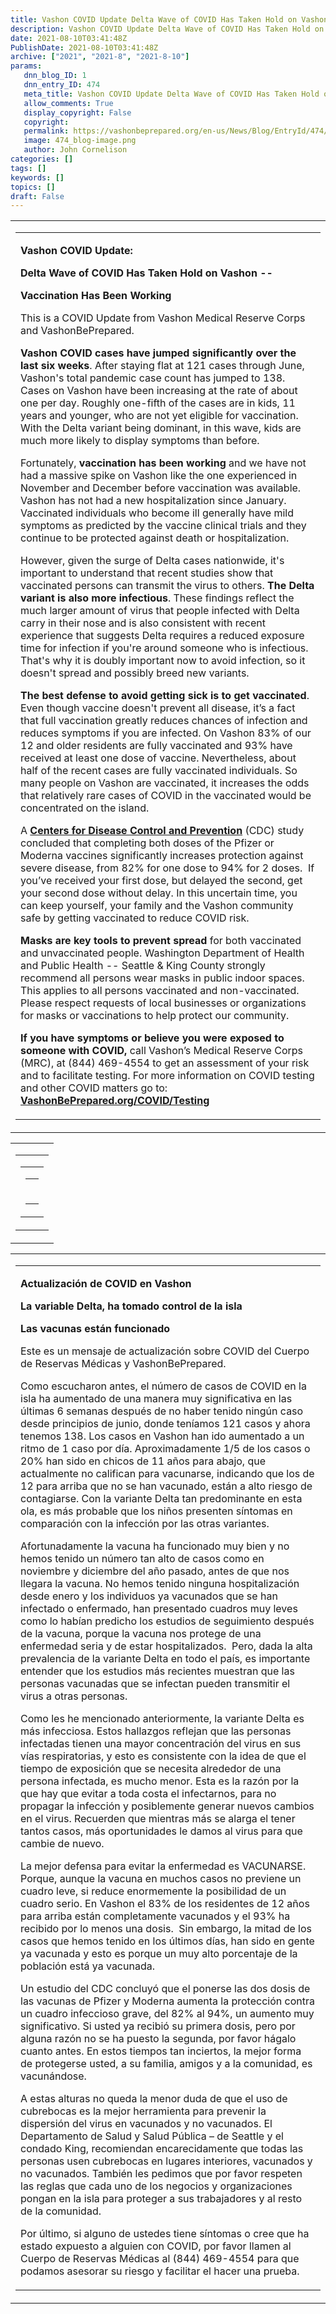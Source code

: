 ```yaml
---
title: Vashon COVID Update Delta Wave of COVID Has Taken Hold on Vashon Vaccination Has Been Working
description: Vashon COVID Update Delta Wave of COVID Has Taken Hold on Vashon Vaccination Has Been Working
date: 2021-08-10T03:41:48Z
PublishDate: 2021-08-10T03:41:48Z
archive: ["2021", "2021-8", "2021-8-10"]
params:
   dnn_blog_ID: 1
   dnn_entry_ID: 474
   meta_title: Vashon COVID Update Delta Wave of COVID Has Taken Hold on Vashon Vaccination Has Been Working
   allow_comments: True
   display_copyright: False
   copyright: 
   permalink: https://vashonbeprepared.org/en-us/News/Blog/EntryId/474/Vashon-COVID-Update-Delta-Wave-of-COVID-Has-Taken-Hold-on-Vashon-Vaccination-Has-Been-Working
   image: 474_blog-image.png
   author: John Cornelison
categories: []
tags: []
keywords: []
topics: []
draft: False
---
```


<table border="0" cellspacing="0" cellpadding="0"><tbody><tr><td width="100%" valign="top"><table border="0" cellspacing="0" cellpadding="0"><tbody><tr><td valign="top"><p><b>Vashon COVID Update: </b></p><p><b>Delta Wave of COVID Has Taken Hold on Vashon -- </b></p><p><b>Vaccination Has Been Working</b></p><p>This is a COVID Update from Vashon Medical Reserve Corps and VashonBePrepared.<p><b>Vashon COVID cases have jumped significantly over the last six weeks</b>. After staying flat at 121 cases through June, Vashon's total pandemic case count has jumped to 138. Cases on Vashon have been increasing at the rate of about one per day. Roughly one-fifth of the cases are in kids, 11 years and younger, who are not yet eligible for vaccination. With the Delta variant being dominant, in this wave, kids are much more likely to display symptoms than before. <p>Fortunately, <b>vaccination has been working</b> and we have not had a massive spike on Vashon like the one experienced in November and December before vaccination was available. Vashon has not had a new hospitalization since January. Vaccinated individuals who become ill generally have mild symptoms as predicted by the vaccine clinical trials and they continue to be protected against death or hospitalization.<p>However, given the surge of Delta cases nationwide, it's important to understand that recent studies show that vaccinated persons can transmit the virus to others. <b>The Delta variant is also more infectious</b>. These findings reflect the much larger amount of virus that people infected with Delta carry in their nose and is also consistent with recent experience that suggests Delta requires a reduced exposure time for infection if you're around someone who is infectious. That's why it is doubly important now to avoid infection, so it doesn't spread and possibly breed new variants. <p><b>The best defense to avoid getting sick is to get vaccinated</b>.&nbsp; Even though vaccine doesn't prevent all disease, it’s a fact that full vaccination greatly reduces chances of infection and reduces symptoms if you are infected. On Vashon 83% of our 12 and older residents are fully vaccinated and 93% have received at least one dose of vaccine. Nevertheless, about half of the recent cases are fully vaccinated individuals. So many people on Vashon are vaccinated, it increases the odds that relatively rare cases of COVID in the vaccinated would be concentrated on the island.<p>A <a href="https://r20.rs6.net/tn.jsp?f=0012jxUxPj05rGctZC3nFrVdOyAJ4vnEqwJG17mLcrBW_FWzcZ3RqEC91PJ8qSH-t1d8olBNxkxc88_kLRyqLb7KKlsBfeMsVdzKOtQwQKX7a6EPwxOjhS4kZ33QCvLFHwNOnr0Zc08P4A=&amp;c=LfM63SNBQ5VFl1BDmOqREiFqBortSvpcBGtA1_sMiJ9CUlq-63xAXw==&amp;ch=G9EhmBA3FNk2aik4w5tFFjsv6x2kw8pqrhPOlKzfV7YwlkFn1u50vA=="><b>Centers for Disease Control and Prevention</b></a> (CDC) study concluded that completing both doses of the Pfizer or Moderna vaccines significantly increases protection against severe disease, from 82% for one dose to 94% for 2 doses.&nbsp; If you’ve received your first dose, but delayed the second, get your second dose without delay. In this uncertain time, you can keep yourself, your family and the Vashon community safe by getting vaccinated to reduce COVID risk.<p><b>Masks are key tools to prevent spread </b>for both vaccinated and unvaccinated people. Washington Department of Health and Public Health -- Seattle &amp; King County strongly recommend all persons wear masks in public indoor spaces. This applies to all persons vaccinated and non-vaccinated. Please respect requests of local businesses or organizations for masks or vaccinations to help protect our community.<p><b>If you have symptoms or believe you were exposed to someone with COVID,</b> call Vashon’s Medical Reserve Corps (MRC), at (844) 469-4554 to get an assessment of your risk and to facilitate testing. For more information on COVID testing and other COVID matters go to: <a href="https://r20.rs6.net/tn.jsp?f=0012jxUxPj05rGctZC3nFrVdOyAJ4vnEqwJG17mLcrBW_FWzcZ3RqEC91PJ8qSH-t1dqjwb6BuhvYYHgGCLxVKtF78DZwwZpWlU67tMAi8xM63684OSulByqwmnnoadJMM4VYlm7KIU97eqGEg86-4SzXYvn3rPw8in-3aSbEHczsPpoEtUGlz9ZA==&amp;c=LfM63SNBQ5VFl1BDmOqREiFqBortSvpcBGtA1_sMiJ9CUlq-63xAXw==&amp;ch=G9EhmBA3FNk2aik4w5tFFjsv6x2kw8pqrhPOlKzfV7YwlkFn1u50vA=="><b>VashonBePrepared.org/COVID/Testing</b></a></p></td></tr></tbody></table></td></tr></tbody></table><table border="0" cellspacing="0" cellpadding="0"><tbody><tr><td width="100%" valign="top"><table border="0" cellspacing="0" cellpadding="0"><tbody><tr><td valign="top"><table border="0" cellspacing="0" cellpadding="0"><tbody><tr><td width="100%" valign="top"><table border="0" cellspacing="0" cellpadding="0"><tbody><tr><td><p><img width="5" height="1" src="https://imgssl.constantcontact.com/letters/images/1101116784221/S.gif" border="0"></p></td></tr></tbody></table></td></tr></tbody></table></td></tr></tbody></table></td></tr></tbody></table><table border="0" cellspacing="0" cellpadding="0"><tbody><tr><td width="100%" valign="top"><table border="0" cellspacing="0" cellpadding="0"><tbody><tr><td valign="top"><p><b>Actualización de COVID en Vashon</b><p><b>La variable Delta, ha tomado control de la isla</b><p><b>Las vacunas están funcionado</b><p>Este es un mensaje de actualización sobre COVID del Cuerpo de Reservas Médicas y VashonBePrepared.<p>Como escucharon antes, el número de casos de COVID en la isla ha aumentado de una manera muy significativa en las últimas 6 semanas después de no haber tenido ningún caso desde principios de junio, donde teníamos 121 casos y ahora tenemos 138. Los casos en Vashon han ido aumentado a un ritmo de 1 caso por día. Aproximadamente 1/5 de los casos o 20% han sido en chicos de 11 años para abajo, que actualmente no califican para vacunarse, indicando que los de 12 para arriba que no se han vacunado, están a alto riesgo de contagiarse. Con la variante Delta tan predominante en esta ola, es más probable que los niños presenten síntomas en comparación con la infección por las otras variantes. <p>Afortunadamente la vacuna ha funcionado muy bien y no hemos tenido un número tan alto de casos como en noviembre y diciembre del año pasado, antes de que nos llegara la vacuna. No hemos tenido ninguna hospitalización desde enero y los individuos ya vacunados que se han infectado o enfermado, han presentado cuadros muy leves como lo habían predicho los estudios de seguimiento después de la vacuna, porque la vacuna nos protege de una enfermedad seria y de estar hospitalizados.&nbsp; Pero, dada la alta prevalencia de la variante Delta en todo el país, es importante entender que los estudios más recientes muestran que las personas vacunadas que se infectan pueden transmitir el virus a otras personas.<p>Como les he mencionado anteriormente, la variante Delta es más infecciosa. Estos hallazgos reflejan que las personas infectadas tienen una mayor concentración del virus en sus vías respiratorias, y esto es consistente con la idea de que el tiempo de exposición que se necesita alrededor de una persona infectada, es mucho menor. Esta es la razón por la que hay que evitar a toda costa el infectarnos, para no propagar la infección y posiblemente generar nuevos cambios en el virus. Recuerden que mientras más se alarga el tener tantos casos, más oportunidades le damos al virus para que cambie de nuevo. <p>La mejor defensa para evitar la enfermedad es VACUNARSE. Porque, aunque la vacuna en muchos casos no previene un cuadro leve, si reduce enormemente la posibilidad de un cuadro serio. En Vashon el 83% de los residentes de 12 años para arriba están completamente vacunados y el 93% ha recibido por lo menos una dosis.&nbsp; Sin embargo, la mitad de los casos que hemos tenido en los últimos días, han sido en gente ya vacunada y esto es porque un muy alto porcentaje de la población está ya vacunada. <p>Un estudio del CDC concluyó que el ponerse las dos dosis de las vacunas de Pfizer y Moderna aumenta la protección contra un cuadro infeccioso grave, del 82% al 94%, un aumento muy significativo. Si usted ya recibió su primera dosis, pero por alguna razón no se ha puesto la segunda, por favor hágalo cuanto antes. En estos tiempos tan inciertos, la mejor forma de protegerse usted, a su familia, amigos y a la comunidad, es vacunándose.<p>A estas alturas no queda la menor duda de que el uso de cubrebocas es la mejor herramienta para prevenir la dispersión del virus en vacunados y no vacunados. El Departamento de Salud y Salud Pública – de Seattle y el condado King, recomiendan encarecidamente que todas las personas usen cubrebocas en lugares interiores, vacunados y no vacunados. También les pedimos que por favor respeten las reglas que cada uno de los negocios y organizaciones pongan en la isla para proteger a sus trabajadores y al resto de la comunidad.&nbsp; <p>Por último, si alguno de ustedes tiene síntomas o cree que ha estado expuesto a alguien con COVID, por favor llamen al Cuerpo de Reservas Médicas al (844) 469-4554 para que podamos asesorar su riesgo y facilitar el hacer una prueba. </p></td></tr></tbody></table></td></tr></tbody></table>

